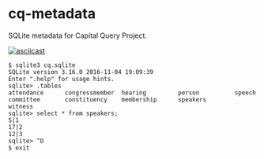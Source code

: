 # cq-metadata
SQLite metadata for Capital Query Project.

[![asciicast](https://asciinema.org/a/S708MosEHFWICWNvRjYyf9ATh.png)](https://asciinema.org/a/S708MosEHFWICWNvRjYyf9ATh)

```shellsession
$ sqlite3 cq.sqlite
SQLite version 3.16.0 2016-11-04 19:09:39
Enter ".help" for usage hints.
sqlite> .tables
attendance      congressmember  hearing         person          speech
committee       constituency    membership      speakers        witness
sqlite> select * from speakers;
5|1
17|2
12|3
sqlite> ^D
$ exit
```
